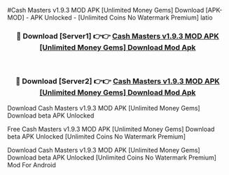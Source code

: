 #Cash Masters v1.9.3 MOD APK [Unlimited Money Gems] Download [APK-MOD] - APK Unlocked - [Unlimited Coins No Watermark Premium] latio



<div align="center">

<h3>🔴 Download [Server1] 👉👉 <a href="https://momento.my/?title=Cash_Masters_v1.9.3_MOD_APK_[Unlimited_Money_Gems]_Download">Cash Masters v1.9.3 MOD APK [Unlimited Money Gems] Download Mod Apk</a></h3><br>

<h3>🔴 Download [Server2] 👉👉 <a href="https://momento.my/?title=Cash_Masters_v1.9.3_MOD_APK_[Unlimited_Money_Gems]_Download">Cash Masters v1.9.3 MOD APK [Unlimited Money Gems] Download Mod Apk</a></h3>
</div>



Download Cash Masters v1.9.3 MOD APK [Unlimited Money Gems] Download beta APK Unlocked

Free Cash Masters v1.9.3 MOD APK [Unlimited Money Gems] Download beta APK Unlocked [Unlimited Coins No Watermark Premium]

Download Cash Masters v1.9.3 MOD APK [Unlimited Money Gems] Download beta APK Unlocked [Unlimited Coins No Watermark Premium] Mod For Android

